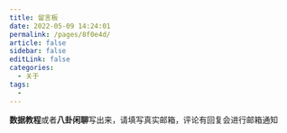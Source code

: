 ```yaml
---
title: 留言板
date: 2022-05-09 14:24:01
permalink: /pages/8f0e4d/
article: false
sidebar: false
editLink: false
categories:
  - 关于
tags:
  - 
---
```

**数据教程**或者**八卦闲聊**写出来，请填写真实邮箱，评论有回复会进行邮箱通知